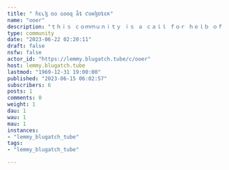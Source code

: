 ```yaml
---
title: " ɦɛʟɮ ռօ ɢօօզ ǟȶ ƈօʍɮʊȶɛʀ" 
name: "ooer"
description: "ｔｈｉｓ ｃｏｍｍｕｎｉｔｙ ｉｓ ａ ｃａｌｌ ｆｏｒ ｈｅｌｂ ｏｆ ｔｈｅ ｃｏｍｂｕｔｅｒ ａｎｄ ｉｎｔｅｒｎｅｔ ｖａｒｉｅｔｙ． ｂｌｅａｓｅ ｌｅｔ ｕｓ ｋｎｏｗ ｗｈａｔ ｙｏｕｒ ｂｒｏｐｌｅｍ ｉｓ ａｎｄ ｏｕｒ ｖａｒｉａｐｌｅ ｗａｖｅｆｏｒｍ ｔｒａｎｓｑｕｃｅｒｓ ｗｉｌｌ ｔｒｙ ｔｈｅｉｒ ｐｅｓｔ ｔｏ ｈｅｌｂ ｙｏｕ1, ₒ͝ₙₗ̸y ̶c̀ₒₘ̕ₘ͜ᵤₙ̕ᵢcₐₜ͟ₑ ₜ̛ₕᵣ͏ₒ̡ᵤg̶ₕ ͏ₘ͢ₒ͝ᵣₛ͠ₑ͡ cₒ̸d͟ₑ: ₐ͝ₗ͜ₗ ̕dᵢ͟ₛcᵤ҉ₛₛᵢₒₙ̨ₛ̧ ₘ͜ᵤ͝ₛ͜ₜ ͟b͟ₑ̡ ́cₒₙ̧dᵤ͟cₜ̸ₑ͘d ̷ᵤ̢ₛ͞ᵢₙg ₘₒᵣₛₑ̷ c͞ₒ̧ḑₑ ₑₓcₗᵤₛ͟ᵢ͢ᵥₑ̶ₗy. ̧Fₒ͟ᵣgₑ͠ₜ ₐb͢ₒ̷ᵤ̛ₜ̀ ̨ₘ͢ₒ͟d͠ₑᵣ̶ₙ͞ ҉ₜₑₓ̀ₜ̡ ̨ₒᵣ ᵥₒᵢcₑ͞ ̸cₒ̡ₘ̡ₘᵤₙ͝ᵢ͢cₐ̛ₜ͟ᵢ҉ₒₙ; ̀ᵢ̸ₜ̕'̸ₛ̨ ̧ₜ͘ᵢ̸ₘₑ ₜₒ҉ dᵤ̴ₛₜ̨ ͢ₒf̢f͝ ̷ₜₕ̸ₒₛ͝ₑ ͘d̵ₒₜₛ ҉ₐ̸ₙ̷d ̡dₐ̡ₛ͝ₕ̷ₑₛ͠!̡2,  ₘₐ̀ₙdₐₜ̧ₒ͢ᵣ͟y̢ ̕ₜ͠ₑ̴c͞ₕₙ͡ₒ₋͠ḑᵣₑₛ̕ₛ ͘cₒ̡dₑ͡:͜ Wₑₐᵣ̡ ₐ ̸fᵤₗ̀ₗ ̴ₜ͏ₑcₕ̢₋҉ₜ̴ₕ͠ₑₘ͏ₑd cₒₛₜ͠ᵤ͡ₘₑ͜ ₐₜ̧ ̧ₐ҉ₗₗ̴ ₜᵢ̢ₘₑₛ̶ ͡w҉ₕ̛ᵢₗ́ₑ̕ ҉ₚ͘ₐᵣₜᵢcᵢ̴ₚ̵ₐ̶ₜᵢ͘ₙg ᵢₙ ₜₕₑ ͘cₒₘₘᵤₙᵢ̸ₜ͡y.͢ Fᵣₒₘ ᵣ̷ₒbₒₜ ₛᵤᵢ̀ₜ͡ₛ͏ ͡ₜ́ₒ̡ ͜cᵢᵣc̡ᵤᵢₜ́ bₒₐ͜ᵣ͟d ́ₕₐₜₛ, ̕ₗ̢ₑₜ̢ ͞y̢ₒ͏ᵤᵣ̸ f҉ₐ̡ₛ҉ₕᵢₒₙ ͢ₛ͝ₑ̸ₙₛ́ₑ̴ ͠g̢ₒ ́w̢ᵢₗd!3, ₛ͝ₚₐₘ₋ₐ₋ₚ̡ₐₗ͢ₒ́ₒz͝ₐ̡: ͡ₛₚ̷ₐ̡ₘ͢,͘ ̡ₛ́ₚ̨ₐₘ, ̶ₐₙ͜d͏ ₘ̵ₒ̕ᵣ͝ₑ̸ ́ₛ̶ₚ͏ₐ̢ₘ!́ Fₗₒ̀ₒd̀ ₜ̨ₕ̵ₑ͠ ͏c͞ₒₘ̡ₘ͏ᵤₙ̛ᵢ҉ₜ̨y͞ w͠ᵢ̵ₜ̕ₕ ₑ͟ₙd̕ₗ͠ₑₛ͝ₛ͟ ̧ₐ͢ₘₒᵤₙₜ̵ₛ ̧ₒf͘ ́ᵣₐ͝ₙd́ₒₘ̢ ₐ͡ₙ͝d ͝ᵢᵣᵣ͞ₑ̧ₗₑᵥ̡ₐₙₜ ͏ₘ̴ₑ͡ₛₛ͘ₐgₑₛ̸.̷ Ẁₕₒ ̵ₙ́ₑ̴ₑdₛ ͢c͡ₒₕ͠ₑ̶ᵣₑ̸ₙ̸ₜ ̶cₒₙ͡ᵥₑ̨ᵣₛ͡ₐ̴ₜᵢₒ́ₙₛ ₐ͘ₙ͏y͢w̢ₐ̴y͠?͜4, ̧ ̶ ᵤ͘ₛ҉ₑ͜ ͡bᵢ͜ₙ̧ₐᵣy ͠ₒₙₗ̶y: ̷D͞ᵢₜcₕ͜ ͝ₐₗₗ͘ ͢ₗ̶ₐₙ̡g̀ᵤ̷ₐg͝ₑₛ ̀ₐ̧ₙ̧d ͡cₒₘ͟ₘᵤ͟ₙᵢ̧cₐₜₑ ₛ̨ₒ͜ₗ̕ₑₗ̧y̸ ᵢₙ ͢b̴ᵢ͡ₙ͏ₐ͘ᵣ́y c͡ₒ͘d̷ₑ. D̨ₒₙ͜'͡ₜ̷ ẁₒ̵ᵣᵣ̴ý ͝ᵢf ₙ̸ₒ ₒ͢ₙₑ ᵤ̨ₙd̕ₑᵣ̛ₛ̵ₜ͜ₐ́ₙ͜dₛ yₒᵤ; ᵢ̕ₜ͘'ₛ͠ ₐₗₗ͟ ̕ₐbₒᵤₜ̡ ̧ₑₘb̡ᵣₐcᵢ҉ₙg҉ ₜ̨ₕ͢ₑ̡ ₐb̨ₛ͏ᵤ̢ᵣ͏dᵢ͟ₜy͞!5,  ͡ Cₑ͡ₗ̨ₑbᵣ̕ₐ̸ₜₑ bᵤ̢gₛ͘:̡ ͝B̢ᵤg̀ₛ ͘ₐ̕ᵣ̴ₑₙ͞'ₜ ҉ₐ̨ ̨ₚᵣ̨ₒ̛b͝ₗₑ̸ₘ; ͞ₜ͟ₕ̡ₑy'͟ᵣₑ ́fₑₐ͝ₜ́ᵤᵣₑₛ!̕ ₐ͠ₚₚₗ̶ₐ̕ᵤd͢ ̶ₐₙd͝ ₜ͘ₕ̴ᵣₒw ᵥᵢ̷ᵣₜᵤ͢ₐₗ̴ ₚₐ̸ᵣ͞ₜᵢ͏ₑ̕ₛ wₕₑ̵ₙₑᵥ̷ₑ̵ᵣ ͘yₒᵤ̛ ₑₙc͘ₒᵤ͜ₙ̶ₜ͏ₑᵣ̵ ₐ̛ ͘ₛ̢ₒfₜw͢ₐᵣ̧ₑ̢ ͞g҉ₗ̵ᵢ̕ₜc̸ₕ ̢ₒᵣ͠ ₐ̡ cₐ͢ₜₐ̴ₛₜᵣ̸ₒₚₕᵢ͏c͢ ₛ̡yₛₜ͘ₑₘ fₐᵢ͞ₗ̛ᵤ҉ᵣₑ.̨͟6, ̢ ͡ ͡ ̷ C̶ₐ͘ₜ͡ₛ̶, ́cₐ͞ₜₛ, ₐₙ̧d͡ ₘₒ̴ᵣₑ ̶c͠ₐ͜ₜ̶ₛ:̶ ́ₑ͢ᵥₑᵣy̧ ̀dᵢ̸ₛ͡cᵤ҉ₛₛᵢₒ̸ₙ ҉ₘᵤₛₜ ̴ᵢₙc͞ₒᵣ͢ₚ̀ₒ͠ᵣₐ͞ₜₑ c͞ₐ̵ₜ₋ᵣ̴ₑₗₐₜ̷ₑ̡d cₒₙ̷ₜₑ̧ₙ͞ₜ̀,҉ ͘ᵣₑ͝gₐ́ᵣd́ₗₑ́ₛ̛ₛ̀ ͠ₒf ̵ᵢ҉ₜₛ̢ ᵣ͢ₑₗₑ̶ᵥ҉ₐₙ̵cₑ͏ ҉ₜₒ ̕ₜₑc̨ₕ. ̢ₘ̡ₑ̡ₒw̴ ҉ᵢₛ ͝ₜₕ҉ₑ ͏wₒ҉ᵣ͏d ͝ₒf̵ ҉ₜ̀ₕ̕ₑ dₐ͜y! 7,  ̀ ͡ ̡ ᵢₙ͜ᵥ̀ₑ͘ₙₜ ̴ᵣᵢd̕ᵢcᵤₗₒᵤ̷ₛ͡ ҉ₜₑcₕ ́ⱼₐᵣ͝gₒₙ: ̴ₘ͠ₐₖₑ ͟ᵤ͘ₚ ₙₒ͟ₙ̴ₛ͠ₑₙ͢ₛᵢc̴ₐ́ₗ͟ ₜ̡ₑcₕ͜ ₜ̢ₑ̀ᵣₘ͏ₛ̢ ͡ₐ̀ₙ͠d͝ ᵢ̀ₙ͠ₛᵢₛ̕ₜ͘ ₒₙ̴ ᵤ͟ₛ͢ᵢ̡ₙ̧g͘ ₜₕₑₘ̵ ᵢₙ͟ ͞ₑᵥ͘ₑ̸ᵣy̕ ₛₑₙ̧ₜ̴ₑ͠ₙ̶c͘ₑ. C͟ₒ́ₙ̧fᵤ͘ₛ҉ₑ ₐₙ҉d bₑw҉ᵢ͏ₗḑₑ͏ᵣ͜ ₑ̛ᵥ̕ₑ͠ᵣ̴yₒ͢ₙ̀ₑ wᵢₜₕ̛ ̛y͞ₒᵤ͡ᵣ ̕ᵢₘₐ̷g̡ᵢ̛ₙₐᵣ̨y ₜₑc̨ₕ̶ₙ͟ₒ͞ₗₒ̛g̷ᵢc͝ₐ̢ₗ͟ ̵ₗᵢ͢ₙg҉ₒ.͟7,͠ ̛ ₚₒₛₜ b̵ₗᵤᵣ͡ᵣy̧ ₛćᵣ̀ₑ́ₑₙₛ̧ₕₒₜₛ ₒ̀ₙ̷ₗ̵y͠:͝ ͡ₛ͘ₕ̴ₐᵣₑ ̕ₛcᵣ͞ₑ̕ₑ̕ₙ̷ₛ̶ₕ̷ₒₜₛ ̀ₒf͘ yₒ̸ᵤ̷ᵣ̀ ́ₜ̀ₑcₕ͞₋̶ᵣₑₗ̨ₐ̶ₜₑ҉d ᵢₛₛᵤ҉ₑₛ͝, bᵤₜ ₑₙₛᵤᵣₑ ₜₕₑ͟y ₐᵣₑ̛ bₗᵤ̛ᵣᵣy͡,̢ ₚ̨ᵢₓ̧ₑₗₐₜ̛ₑd҉,̸ ̢ₐₙd͢ ͞cₒₘₚ̧ₗ́ₑ͡ₜ͞ₑ̛ₗy͞ ᵢₙd͏ₑc̸ᵢ̵ₚ͡ₕ͜ₑ͏ᵣ̨ₐ̡bₗₑ. ͘ₗₑ̧ₜ ₒ͞ₜ̨ₕ̛ₑᵣ̴ₛ ₜᵣ̴y ͡ₜ̡ₒ g̛ᵤ̵ₑ̡ₛₛ ͢w͘ₕ̨ₐₜ ͞ₜ҉ₕₑ͠ ̶ₚ̛ᵣₒb͠ₗₑₘ̛ ᵢₛ̛!̷ 8,͟ ̀ ₘ͟ₐ̧ₙd҉ₐₜ҉ₒᵣ̵y̡ ̶ᵣₒ͡b̀ₒ͟ₜ͠ ̕ₐᵥₐₜ͞ₐ̛ᵣₛ̡:͢ C̛ₕ́ₐₙg̨ₑ͡ yₒᵤᵣ͢ ₚ̨ᵣ҉ₒ͏f͡ᵢₗ͠ₑ̷ ₚ̸ᵢcₜᵤ͜ᵣₑ ̨ₜₒ ̡ₜₕ̶ₐ̸ₜ͜ ₒ̵f̢ ₐ͠ ͏ᵣₐₙdₒ̶ₘ ͠ᵣₒ͟b͘ₒ́ₜ̶. ͘ₕ̶ᵤ̢ₘₐₙ̧ ̕f́ₐ̡cₑₛ ̸ₐ̧ᵣ͟ₑ ₛₒ ₗ̡ₐ̴ₛ͞ₜ͝ ͟cₑ̴ₙₜᵤᵣy. ₑₘ̧bᵣ҉ₐc͏ₑ͡ yₒ̡ᵤ͠ᵣ ᵢₙₙ̧ₑᵣ cᵢᵣ͢c̕ᵤ̛ᵢ̛ₜ́ᵣy ₐₙd ́ₛₕₒ͜w̧ ͘ₒ̧ff y͠ₒᵤᵣ̢ ̷ᵣ͢ₒbₒ̷ₜ̀ᵢc ̵ₐₗ̛ₜ͟ₑᵣ̶ ₑgₒ͏!̢9-͟ ̢ᵣ̸ₑᵥₑ͜ᵣₛ̕ₑ͝ ̨ₜ̧ᵣₒᵤbₗₑ͝ₛₕₒₒ̛ₜ̶ᵢₙg͠:̷ ͡Ẃₕₑₙ ₛₒ̸ₘₑₒ͜ₙₑ ̶ₛₑ͘ₑ̀ₖ̸ₛ ͜ₕ͞ₑ̛ₗₚ͡,͜ ᵣ͡ₑₛₚₒₙ̀d wᵢ̀ₜₕ̀ ̧c̕ₒ̶ₘ͡ₚₗ͘ₑₜ̵ₑ̢ₗ̶y̷ ᵢᵣ̡ᵣ̀ₑₗ͘ₑᵥ͢ₐₙ͟ₜ̕ ̴ₐₙ͏d̸ ₙₒ͠ₙₛₑₙₛ̕ᵢ̸cₐ̀ₗ ͞ₐd̀ᵥᵢ̸cₑ̢. Fₒᵣ̷ ͢ₑₓ̵ₐ́ₘₚₗ͢ₑ͞, ̶ᵢf ₜₕₑy̡ ₕₐ̛ᵥ̡ₑ ₐ ̕ₛₒf͞ₜ̕w̡ₐ͡ᵣₑ̴ ̶ᵢ͟ₛ̛ₛᵤ̴ₑ͡, ᵣ͡ₑ́cₒ̷ₘₘₑ̕ₙ̛d̶ ͢fᵢ́ₓᵢₙg ᵢ̷ₜ ́w̢ᵢ̸ₜ͏ₕ ₐ ₕₐₘₘ͘ₑᵣ͏.̕ Wₕₒ͟ ͝ₙₑₑ̶dₛ ₗ̨ₒgᵢc͟ ₐ́ₙ̀ywₐy̵?"
type: community
date: "2023-06-22 02:20:11"
draft: false
nsfw: false
actor_id: "https://lemmy.blugatch.tube/c/ooer"
host: lemmy.blugatch.tube
lastmod: "1969-12-31 19:00:00"
published: "2023-06-15 06:02:57"
subscribers: 6
posts: 1
comments: 0
weight: 1
dau: 1
wau: 1
mau: 1
instances:
- "lemmy_blugatch_tube"
tags: 
- "lemmy_blugatch_tube"

---
```

